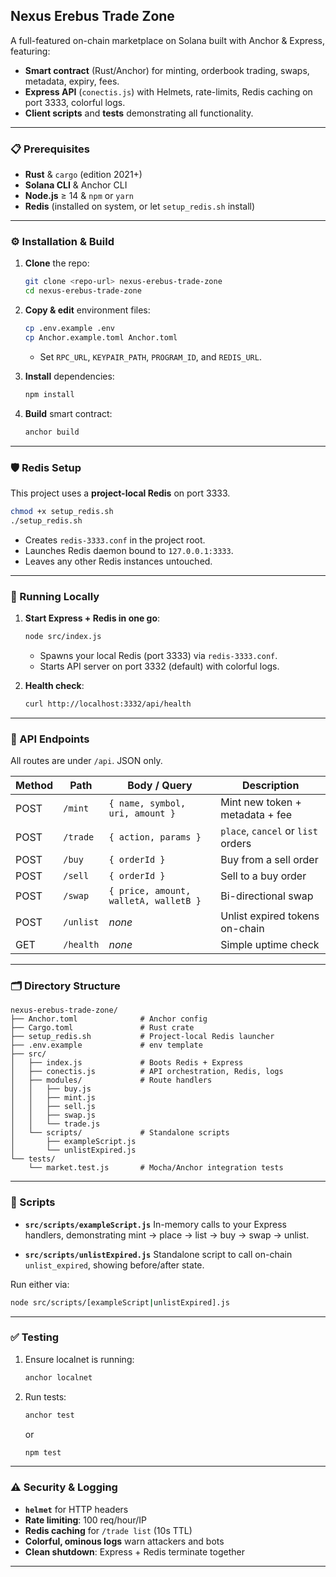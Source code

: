 ## Nexus Erebus Trade Zone

A full-featured on-chain marketplace on Solana built with Anchor & Express, featuring:

* **Smart contract** (Rust/Anchor) for minting, orderbook trading, swaps, metadata, expiry, fees.
* **Express API** (`conectis.js`) with Helmets, rate-limits, Redis caching on port 3333, colorful logs.
* **Client scripts** and **tests** demonstrating all functionality.

---

### 📋 Prerequisites

* **Rust** & `cargo` (edition 2021+)
* **Solana CLI** & Anchor CLI
* **Node.js** ≥ 14 & `npm` or `yarn`
* **Redis** (installed on system, or let `setup_redis.sh` install)

---

### ⚙️ Installation & Build

1. **Clone** the repo:

   ```bash
   git clone <repo-url> nexus-erebus-trade-zone
   cd nexus-erebus-trade-zone
   ```

2. **Copy & edit** environment files:

   ```bash
   cp .env.example .env
   cp Anchor.example.toml Anchor.toml
   ```

   * Set `RPC_URL`, `KEYPAIR_PATH`, `PROGRAM_ID`, and `REDIS_URL`.

3. **Install** dependencies:

   ```bash
   npm install
   ```

4. **Build** smart contract:

   ```bash
   anchor build
   ```

---

### 🛡️ Redis Setup

This project uses a **project-local Redis** on port 3333.

```bash
chmod +x setup_redis.sh
./setup_redis.sh
```

* Creates `redis-3333.conf` in the project root.
* Launches Redis daemon bound to `127.0.0.1:3333`.
* Leaves any other Redis instances untouched.

---

### 🚀 Running Locally

1. **Start Express + Redis in one go**:

   ```bash
   node src/index.js
   ```

   * Spawns your local Redis (port 3333) via `redis-3333.conf`.
   * Starts API server on port 3332 (default) with colorful logs.

2. **Health check**:

   ```bash
   curl http://localhost:3332/api/health
   ```

---

### 🔌 API Endpoints

All routes are under `/api`. JSON only.

| Method | Path      | Body / Query                          | Description                        |
| ------ | --------- | ------------------------------------- | ---------------------------------- |
| POST   | `/mint`   | `{ name, symbol, uri, amount }`       | Mint new token + metadata + fee    |
| POST   | `/trade`  | `{ action, params }`                  | `place`, `cancel` or `list` orders |
| POST   | `/buy`    | `{ orderId }`                         | Buy from a sell order              |
| POST   | `/sell`   | `{ orderId }`                         | Sell to a buy order                |
| POST   | `/swap`   | `{ price, amount, walletA, walletB }` | Bi-directional swap                |
| POST   | `/unlist` | *none*                                | Unlist expired tokens on-chain     |
| GET    | `/health` | *none*                                | Simple uptime check                |

---

### 🗂 Directory Structure

```
nexus-erebus-trade-zone/
├── Anchor.toml              # Anchor config
├── Cargo.toml               # Rust crate
├── setup_redis.sh           # Project-local Redis launcher
├── .env.example             # env template
├── src/
│   ├── index.js             # Boots Redis + Express
│   ├── conectis.js          # API orchestration, Redis, logs
│   ├── modules/             # Route handlers
│   │   ├── buy.js
│   │   ├── mint.js
│   │   ├── sell.js
│   │   ├── swap.js
│   │   └── trade.js
│   └── scripts/             # Standalone scripts
│       ├── exampleScript.js
│       └── unlistExpired.js
└── tests/
    └── market.test.js       # Mocha/Anchor integration tests
```

---

### 📜 Scripts

* **`src/scripts/exampleScript.js`**
  In-memory calls to your Express handlers, demonstrating mint → place → list → buy → swap → unlist.

* **`src/scripts/unlistExpired.js`**
  Standalone script to call on-chain `unlist_expired`, showing before/after state.

Run either via:

```bash
node src/scripts/[exampleScript|unlistExpired].js
```

---

### ✅ Testing

1. Ensure localnet is running:

   ```bash
   anchor localnet
   ```
2. Run tests:

   ```bash
   anchor test
   ```

   or

   ```bash
   npm test
   ```

---

### ⚠️ Security & Logging

* **`helmet`** for HTTP headers
* **Rate limiting**: 100 req/hour/IP
* **Redis caching** for `/trade list` (10s TTL)
* **Colorful, ominous logs** warn attackers and bots
* **Clean shutdown**: Express + Redis terminate together

---

